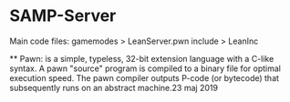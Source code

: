 # SAMP-Server

Main code files: 
gamemodes > LeanServer.pwn
include > LeanInc

** Pawn: is a simple, typeless, 32-bit extension language with a C-like syntax. A pawn "source" program is compiled to a binary file for optimal execution speed. The pawn compiler outputs P-code (or bytecode) that subsequently runs on an abstract machine.23 maj 2019
